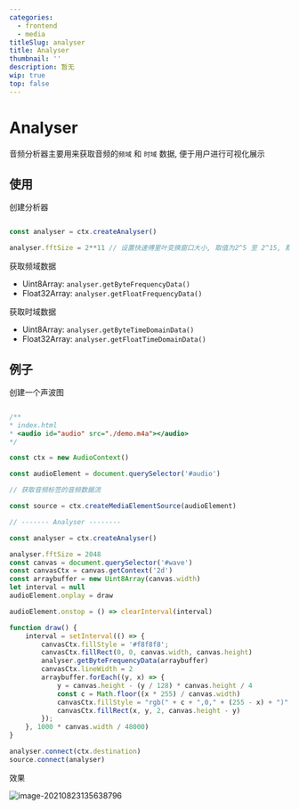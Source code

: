 ```yaml
---
categories:
  - frontend
  - media
titleSlug: analyser
title: Analyser
thumbnail: ''
description: 暂无
wip: true
top: false
---
```

# Analyser
音频分析器主要用来获取音频的`频域` 和 `时域` 数据, 便于用户进行可视化展示

## 使用
创建分析器

```javascript

const analyser = ctx.createAnalyser()

analyser.fftSize = 2**11 // 设置快速傅里叶变换窗口大小, 取值为2^5 至 2^15, 默认 2048

```

  
获取频域数据

+ Uint8Array: `analyser.getByteFrequencyData()`
+ Float32Array: `analyser.getFloatFrequencyData()`

  
获取时域数据

+ Uint8Array: `analyser.getByteTimeDomainData()`
+ Float32Array: `analyser.getFloatTimeDomainData()`


## 例子
创建一个声波图

```javascript

/**
* index.html
* <audio id="audio" src="./demo.m4a"></audio>
*/

const ctx = new AudioContext()

const audioElement = document.querySelector('#audio')

// 获取音频标签的音频数据流

const source = ctx.createMediaElementSource(audioElement)

// ------- Analyser --------

const analyser = ctx.createAnalyser()

analyser.fftSize = 2048
const canvas = document.querySelector('#wave')
const canvasCtx = canvas.getContext('2d')
const arraybuffer = new Uint8Array(canvas.width)
let interval = null
audioElement.onplay = draw

audioElement.onstop = () => clearInterval(interval)

function draw() {
	interval = setInterval(() => {
		canvasCtx.fillStyle = '#f8f8f8';
		canvasCtx.fillRect(0, 0, canvas.width, canvas.height)
		analyser.getByteFrequencyData(arraybuffer)
		canvasCtx.lineWidth = 2
		arraybuffer.forEach((y, x) => {
			y = canvas.height - (y / 128) * canvas.height / 4
			const c = Math.floor((x * 255) / canvas.width)
			canvasCtx.fillStyle = "rgb(" + c + ",0," + (255 - x) + ")"
			canvasCtx.fillRect(x, y, 2, canvas.height - y)
		});
	}, 1000 * canvas.width / 48000)
}

analyser.connect(ctx.destination)
source.connect(analyser)

```


效果

![image-20210823135638796](https://i.loli.net/2021/08/23/H4edjtVOISDQ2AU.png)
